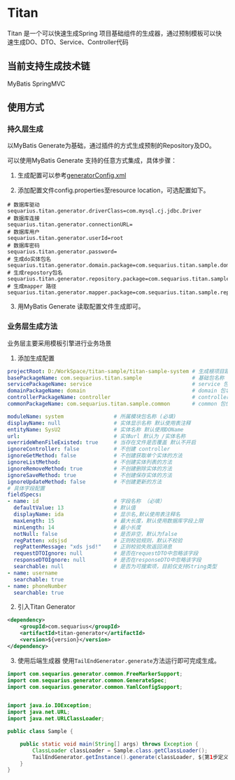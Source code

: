 # Titan
Titan 是一个可以快速生成Spring 项目基础组件的生成器，通过预制模板可以快速生成DO、DTO、Service、Controller代码

## 当前支持生成技术链
MyBatis
SpringMVC

## 使用方式
### 持久层生成
以MyBatis Generate为基础，通过插件的方式生成预制的Repository及DO。

可以使用MyBatis Generate 支持的任意方式集成，具体步骤：
1. 生成配置可以参考[generatorConfig.xml](https://github.com/sequarius/titan-sample/blob/master/titan-sample-repository/src/main/resources/generatorConfig.xml)

2. 添加配置文件config.properties至resource location，可选配置如下。

``` properties
# 数据库驱动
sequarius.titan.generator.driverClass=com.mysql.cj.jdbc.Driver
# 数据库连接
sequarius.titan.generator.connectionURL=
# 数据库用户
sequarius.titan.generator.userId=root
# 数据库密码
sequarius.titan.generator.password=
# 生成do实体包名
sequarius.titan.generator.domain.package=com.sequarius.titan.sample.domain
# 生成repostory包名
sequarius.titan.generator.repository.package=com.sequarius.titan.sample.repository
# 生成mapper 路径
sequarius.titan.generator.mapper.package=com.sequarius.titan.sample.repository
```

3. 用MyBatis Generate 读取配置文件生成即可。

### 业务层生成方法
业务层主要采用模板引擎进行业务场景
1. 添加生成配置
``` yaml
projectRoot: D:/WorkSpace/titan-sample/titan-sample-system # 生成根项目路径(必填)
basePackageName: com.sequarius.titan.sample                # 基础包名称（必填）
servicePackageName: service                                # service 包名称
domainPackageName: domain                                  # domain 包名称
controllerPackageName: controller                          # controller 包名称
commonPackageName: com.sequarius.titan.sample.common       # common 包位置

moduleName: system                # 所属模块包名称 (必填)
displayName: null                 # 实体显示名称 默认使用表注释
entityName: SysU2                 # 实体名称 默认使用DOName
url:                              # 实体url 默认为 /实体名称
overrideWhenFileExisted: true     # 当存在文件是否覆盖 默认不开启
ignoreController: false           # 不创建 controller
ignoreGetMethod: false            # 不创建获取单个实体的方法
ignoreListMethod:                 # 不创建实体列表的方法
ignoreRemoveMethod: true          # 不创建删除实体的方法
ignoreSaveMethod: true            # 不创建保存实体的方法
ignoreUpdateMethod: false         # 不创建更新的方法
# 具体字段配置
fieldSpecs:
- name: id                        # 字段名称 （必填）
  defaultValue: 13                # 默认值
  displayName: ida                # 显示名,默认使用表注释名
  maxLength: 15                   # 最大长度，默认使用数据库字段上限
  minLength: 14                   # 最小长度
  notNull: false                  # 是否非空，默认为false
  regPatten: xdsjsd               # 正则校验规则，默认不校验
  regPattenMessage: "xds jsd!"    # 正则校验失败返回消息
  requestDTOIgnore: null          # 是否在requestDTO中忽略该字段
  responseDTOIgnore: null         # 是否在responseDTO中忽略该字段
  searchable: null                # 是否为可搜索项，目前仅支持String类型
- name: username
  searchable: true
- name: phoneNumber
  searchable: true
```

2. 引入Titan Generator
``` xml
<dependency>
    <groupId>com.sequarius</groupId>
    <artifactId>titan-generator</artifactId>
    <version>${version}</version>
</dependency>
```

3. 使用后端生成器
使用`TailEndGenerator.generate`方法运行即可完成生成。
``` java
import com.sequarius.generator.common.FreeMarkerSupport;
import com.sequarius.generator.common.GenerateSpec;
import com.sequarius.generator.common.YamlConfigSupport;


import java.io.IOException;
import java.net.URL;
import java.net.URLClassLoader;

public class Sample {

    public static void main(String[] args) throws Exception {
        ClassLoader classLoader = Sample.class.getClassLoader();
        TailEndGenerator.getInstance().generate(classLoader, ${第1步定义的生成模板配置}, ${持久层生成的DO名称});
    }
}
```
